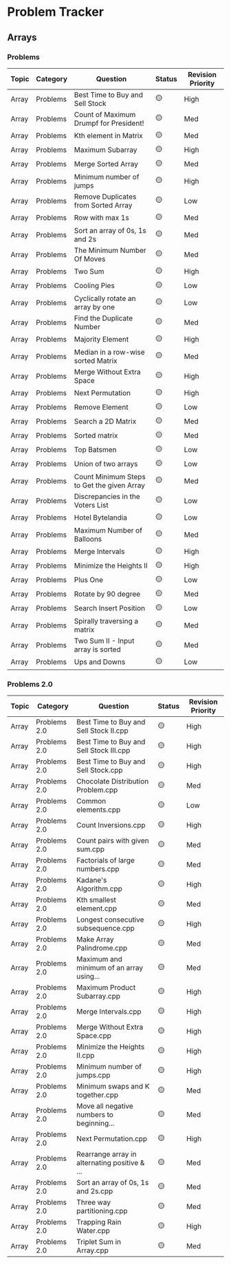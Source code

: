 
# Problem Tracker

## Arrays

### Problems

| Topic | Category | Question | Status | Revision Priority |
|-------|----------|----------|--------|--------------------|
| Array | Problems | Best Time to Buy and Sell Stock | 🟡 | High |
| Array | Problems | Count of Maximum Drumpf for President! | 🟡 | Med |
| Array | Problems | Kth element in Matrix | 🟡 | Med |
| Array | Problems | Maximum Subarray | 🟡 | High |
| Array | Problems | Merge Sorted Array | 🟡 | Med |
| Array | Problems | Minimum number of jumps | 🟡 | High |
| Array | Problems | Remove Duplicates from Sorted Array | 🟡 | Low |
| Array | Problems | Row with max 1s | 🟡 | Med |
| Array | Problems | Sort an array of 0s, 1s and 2s | 🟡 | Med |
| Array | Problems | The Minimum Number Of Moves | 🟡 | Med |
| Array | Problems | Two Sum | 🟡 | High |
| Array | Problems | Cooling Pies | 🟡 | Low |
| Array | Problems | Cyclically rotate an array by one | 🟡 | Low |
| Array | Problems | Find the Duplicate Number | 🟡 | Med |
| Array | Problems | Majority Element | 🟡 | High |
| Array | Problems | Median in a row-wise sorted Matrix | 🟡 | Med |
| Array | Problems | Merge Without Extra Space | 🟡 | High |
| Array | Problems | Next Permutation | 🟡 | High |
| Array | Problems | Remove Element | 🟡 | Low |
| Array | Problems | Search a 2D Matrix | 🟡 | Med |
| Array | Problems | Sorted matrix | 🟡 | Med |
| Array | Problems | Top Batsmen | 🟡 | Low |
| Array | Problems | Union of two arrays | 🟡 | Low |
| Array | Problems | Count Minimum Steps to Get the given Array | 🟡 | Med |
| Array | Problems | Discrepancies in the Voters List | 🟡 | Low |
| Array | Problems | Hotel Bytelandia | 🟡 | Low |
| Array | Problems | Maximum Number of Balloons | 🟡 | Med |
| Array | Problems | Merge Intervals | 🟡 | High |
| Array | Problems | Minimize the Heights II | 🟡 | High |
| Array | Problems | Plus One | 🟡 | Low |
| Array | Problems | Rotate by 90 degree | 🟡 | Med |
| Array | Problems | Search Insert Position | 🟡 | Low |
| Array | Problems | Spirally traversing a matrix | 🟡 | Med |
| Array | Problems | Two Sum II - Input array is sorted | 🟡 | Med |
| Array | Problems | Ups and Downs | 🟡 | Low |

### Problems 2.0

| Topic | Category | Question | Status | Revision Priority |
|-------|----------|----------|--------|--------------------|
| Array | Problems 2.0 | Best Time to Buy and Sell Stock II.cpp | 🟡 | High |
| Array | Problems 2.0 | Best Time to Buy and Sell Stock III.cpp | 🟡 | High |
| Array | Problems 2.0 | Best Time to Buy and Sell Stock.cpp | 🟡 | High |
| Array | Problems 2.0 | Chocolate Distribution Problem.cpp | 🟡 | Med |
| Array | Problems 2.0 | Common elements.cpp | 🟡 | Low |
| Array | Problems 2.0 | Count Inversions.cpp | 🟡 | High |
| Array | Problems 2.0 | Count pairs with given sum.cpp | 🟡 | Med |
| Array | Problems 2.0 | Factorials of large numbers.cpp | 🟡 | Med |
| Array | Problems 2.0 | Kadane's Algorithm.cpp | 🟡 | High |
| Array | Problems 2.0 | Kth smallest element.cpp | 🟡 | Med |
| Array | Problems 2.0 | Longest consecutive subsequence.cpp | 🟡 | High |
| Array | Problems 2.0 | Make Array Palindrome.cpp | 🟡 | Med |
| Array | Problems 2.0 | Maximum and minimum of an array using... | 🟡 | Med |
| Array | Problems 2.0 | Maximum Product Subarray.cpp | 🟡 | High |
| Array | Problems 2.0 | Merge Intervals.cpp | 🟡 | High |
| Array | Problems 2.0 | Merge Without Extra Space.cpp | 🟡 | High |
| Array | Problems 2.0 | Minimize the Heights II.cpp | 🟡 | High |
| Array | Problems 2.0 | Minimum number of jumps.cpp | 🟡 | High |
| Array | Problems 2.0 | Minimum swaps and K together.cpp | 🟡 | Med |
| Array | Problems 2.0 | Move all negative numbers to beginning... | 🟡 | Med |
| Array | Problems 2.0 | Next Permutation.cpp | 🟡 | High |
| Array | Problems 2.0 | Rearrange array in alternating positive & ... | 🟡 | Med |
| Array | Problems 2.0 | Sort an array of 0s, 1s and 2s.cpp | 🟡 | Med |
| Array | Problems 2.0 | Three way partitioning.cpp | 🟡 | Med |
| Array | Problems 2.0 | Trapping Rain Water.cpp | 🟡 | High |
| Array | Problems 2.0 | Triplet Sum in Array.cpp | 🟡 | Med |

